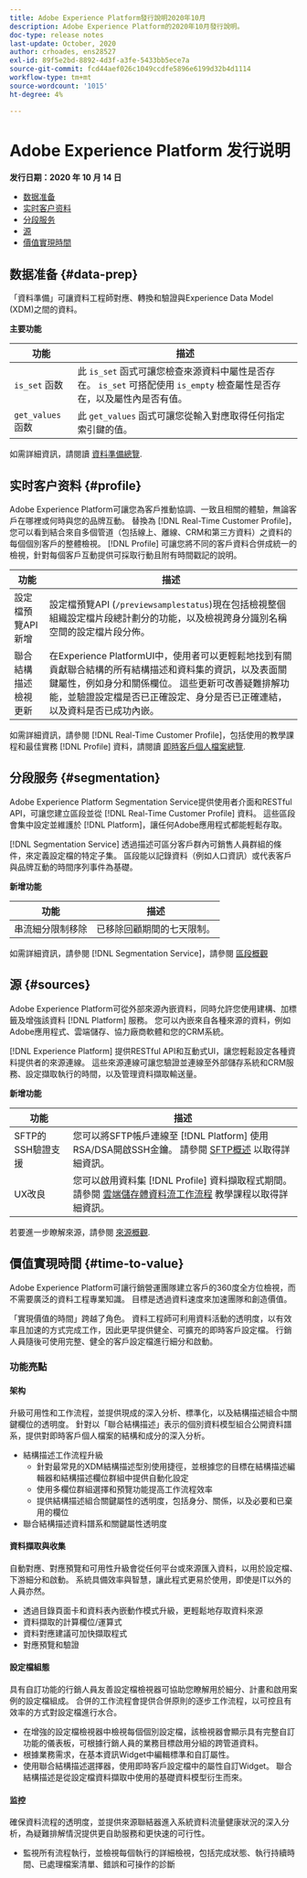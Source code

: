 ```yaml
---
title: Adobe Experience Platform發行說明2020年10月
description: Adobe Experience Platform的2020年10月發行說明。
doc-type: release notes
last-update: October, 2020
author: crhoades, ens28527
exl-id: 89f5e2bd-8892-4d3f-a3fe-5433bb5ece7a
source-git-commit: fcd44aef026c1049ccdfe5896e6199d32b4d1114
workflow-type: tm+mt
source-wordcount: '1015'
ht-degree: 4%

---
```


# Adobe Experience Platform 发行说明

**发行日期：2020 年 10 月 14 日**

- [数据准备](#data-prep)
- [实时客户资料](#profile)
- [分段服务](#segmentation)
- [源](#sources)
- [價值實現時間](#time-to-value)

## 数据准备 {#data-prep}

「資料準備」可讓資料工程師對應、轉換和驗證與Experience Data Model (XDM)之間的資料。

**主要功能**

| 功能 | 描述 |
| ------- | ----------- |
| `is_set` 函数 | 此 `is_set` 函式可讓您檢查來源資料中屬性是否存在。 `is_set` 可搭配使用 `is_empty` 檢查屬性是否存在，以及屬性內是否有值。 |
| `get_values` 函数 | 此 `get_values` 函式可讓您從輸入對應取得任何指定索引鍵的值。 |

如需詳細資訊，請閱讀 [資料準備總覽](../../data-prep/home.md).

## 实时客户资料 {#profile}

Adobe Experience Platform可讓您為客戶推動協調、一致且相關的體驗，無論客戶在哪裡或何時與您的品牌互動。 替換為 [!DNL Real-Time Customer Profile]，您可以看到結合來自多個管道（包括線上、離線、CRM和第三方資料）之資料的每個個別客戶的整體檢視。 [!DNL Profile] 可讓您將不同的客戶資料合併成統一的檢視，針對每個客戶互動提供可採取行動且附有時間戳記的說明。

| 功能 | 描述 |
| ------- | ----------- |
| 設定檔預覽API新增 | 設定檔預覽API (`/previewsamplestatus`)現在包括檢視整個組織設定檔片段總計劃分的功能，以及檢視跨身分識別名稱空間的設定檔片段分佈。 |
| 聯合結構描述檢視更新 | 在Experience PlatformUI中，使用者可以更輕鬆地找到有關貢獻聯合結構的所有結構描述和資料集的資訊，以及表面關鍵屬性，例如身分和關係欄位。 這些更新可改善疑難排解功能，並驗證設定檔是否已正確設定、身分是否已正確連結，以及資料是否已成功內嵌。 |

如需詳細資訊，請參閱 [!DNL Real-Time Customer Profile]，包括使用的教學課程和最佳實務 [!DNL Profile] 資料，請閱讀 [即時客戶個人檔案總覽](../../profile/home.md).

## 分段服务 {#segmentation}

Adobe Experience Platform Segmentation Service提供使用者介面和RESTful API，可讓您建立區段並從 [!DNL Real-Time Customer Profile] 資料。 這些區段會集中設定並維護於 [!DNL Platform]，讓任何Adobe應用程式都能輕鬆存取。

[!DNL Segmentation Service] 透過描述可區分客戶群內可銷售人員群組的條件，來定義設定檔的特定子集。 區段能以記錄資料（例如人口資訊）或代表客戶與品牌互動的時間序列事件為基礎。

**新增功能**

| 功能 | 描述 |
| ------- | ----------- |
| 串流細分限制移除 | 已移除回顧期間的七天限制。 |

如需詳細資訊，請參閱 [!DNL Segmentation Service]，請參閱 [區段概觀](../../segmentation/home.md)

## 源 {#sources}

Adobe Experience Platform可從外部來源內嵌資料，同時允許您使用建構、加標籤及增強該資料 [!DNL Platform] 服務。 您可以內嵌來自各種來源的資料，例如Adobe應用程式、雲端儲存、協力廠商軟體和您的CRM系統。

[!DNL Experience Platform] 提供RESTful API和互動式UI，讓您輕鬆設定各種資料提供者的來源連線。 這些來源連線可讓您驗證並連線至外部儲存系統和CRM服務、設定擷取執行的時間，以及管理資料擷取輸送量。

**新增功能**

| 功能 | 描述 |
| ------- | ----------- |
| SFTP的SSH驗證支援 | 您可以將SFTP帳戶連線至 [!DNL Platform] 使用RSA/DSA開啟SSH金鑰。 請參閱 [SFTP概述](../../sources/connectors/cloud-storage/sftp.md) 以取得詳細資訊。 |
| UX改良 | 您可以啟用資料集 [!DNL Profile] 資料擷取程式期間。 請參閱 [雲端儲存體資料流工作流程](../../sources/tutorials/ui/dataflow/batch/cloud-storage.md) 教學課程以取得詳細資訊。 |

若要進一步瞭解來源，請參閱 [來源概觀](../../sources/home.md).

## 價值實現時間 {#time-to-value}

Adobe Experience Platform可讓行銷營運團隊建立客戶的360度全方位檢視，而不需要廣泛的資料工程專業知識。 目標是透過資料速度來加速團隊和創造價值。

「實現價值的時間」跨越了角色。 資料工程師可利用資料活動的透明度，以有效率且加速的方式完成工作，因此更早提供健全、可擴充的即時客戶設定檔。 行銷人員隨後可使用完整、健全的客戶設定檔進行細分和啟動。

### 功能亮點

#### 架构

升級可用性和工作流程，並提供現成的深入分析、標準化，以及結構描述組合中關鍵欄位的透明度。 針對以「聯合結構描述」表示的個別資料模型組合公開資料譜系，提供對即時客戶個人檔案的結構和成分的深入分析。

- 結構描述工作流程升級
   - 針對最常見的XDM結構描述型別使用捷徑，並根據您的目標在結構描述編輯器和結構描述欄位群組中提供自動化設定
   - 使用多欄位群組選擇和預覽功能提高工作流程效率
   - 提供結構描述組合關鍵屬性的透明度，包括身分、關係，以及必要和已棄用的欄位
- 聯合結構描述資料譜系和關鍵屬性透明度

#### 資料擷取與收集

自動對應、對應預覽和可用性升級會從任何平台或來源匯入資料，以用於設定檔、下游細分和啟動。 系統具備效率與智慧，讓此程式更易於使用，即使是IT以外的人員亦然。

- 透過目錄頁面卡和資料表內嵌動作模式升級，更輕鬆地存取資料來源
- 資料擷取的計算欄位/運算式
- 資料對應建議可加快擷取程式
- 對應預覽和驗證

#### 設定檔組態

具有自訂功能的行銷人員友善設定檔檢視器可協助您瞭解用於細分、計畫和啟用案例的設定檔組成。 合併的工作流程會提供合併原則的逐步工作流程，以可控且有效率的方式對設定檔進行水合。

- 在增強的設定檔檢視器中檢視每個個別設定檔，該檢視器會顯示具有完整自訂功能的儀表板，可根據行銷人員的業務目標啟用分組的跨管道資料。
- 根據業務需求，在基本資訊Widget中編輯標準和自訂屬性。
- 使用聯合結構描述選擇器，使用即時客戶設定檔中的屬性自訂Widget。 聯合結構描述是從設定檔資料擷取中使用的基礎資料模型衍生而來。


#### 监控

確保資料流程的透明度，並提供來源聯結器進入系統資料流量健康狀況的深入分析，為疑難排解情況提供更自助服務和更快速的可行性。

- 監視所有流程執行，並檢視每個執行的詳細檢視，包括完成狀態、執行持續時間、已處理檔案清單、錯誤和可操作的診斷
